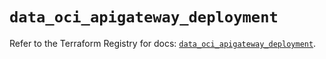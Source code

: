# `data_oci_apigateway_deployment`

Refer to the Terraform Registry for docs: [`data_oci_apigateway_deployment`](https://registry.terraform.io/providers/oracle/oci/6.37.0/docs/data-sources/apigateway_deployment).

